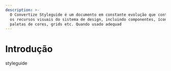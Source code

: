 ```yaml
---
description: >-
  O Convertize Styleguide é um documento em constante evolução que contém todos
  os recursos visuais do sistema de design, incluindo componentes, ícones,
  paletas de cores, grids etc. Quando usado adequad
---
```


# Introdução



styleguide
